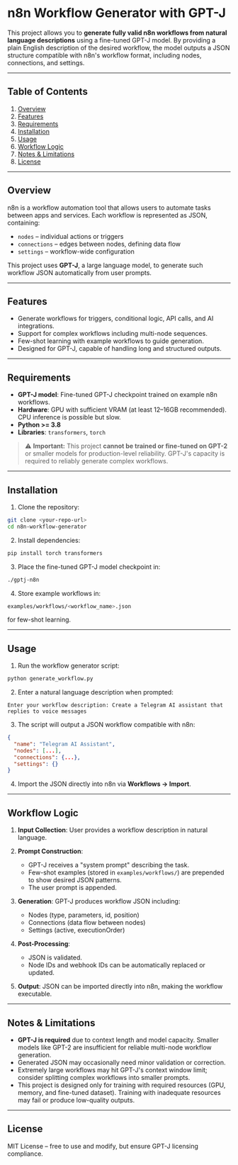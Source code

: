 # n8n Workflow Generator with GPT-J

This project allows you to **generate fully valid n8n workflows from natural language descriptions** using a fine-tuned GPT-J model. By providing a plain English description of the desired workflow, the model outputs a JSON structure compatible with n8n's workflow format, including nodes, connections, and settings.

---

## Table of Contents

1. [Overview](#overview)  
2. [Features](#features)  
3. [Requirements](#requirements)  
4. [Installation](#installation)  
5. [Usage](#usage)  
6. [Workflow Logic](#workflow-logic)  
7. [Notes & Limitations](#notes--limitations)  
8. [License](#license)

---

## Overview

n8n is a workflow automation tool that allows users to automate tasks between apps and services. Each workflow is represented as JSON, containing:

- `nodes` – individual actions or triggers  
- `connections` – edges between nodes, defining data flow  
- `settings` – workflow-wide configuration  

This project uses **GPT-J**, a large language model, to generate such workflow JSON automatically from user prompts.

---

## Features

- Generate workflows for triggers, conditional logic, API calls, and AI integrations.  
- Support for complex workflows including multi-node sequences.  
- Few-shot learning with example workflows to guide generation.  
- Designed for GPT-J, capable of handling long and structured outputs.  

---

## Requirements

- **GPT-J model**: Fine-tuned GPT-J checkpoint trained on example n8n workflows.  
- **Hardware**: GPU with sufficient VRAM (at least 12–16GB recommended). CPU inference is possible but slow.  
- **Python >= 3.8**  
- **Libraries**: `transformers`, `torch`  

> ⚠️ **Important:** This project **cannot be trained or fine-tuned on GPT-2** or smaller models for production-level reliability. GPT-J's capacity is required to reliably generate complex workflows.  

---

## Installation

1. Clone the repository:

```bash
git clone <your-repo-url>
cd n8n-workflow-generator
```

2. Install dependencies:

```bash
pip install torch transformers
```

3. Place the fine-tuned GPT-J model checkpoint in:

```bash
./gptj-n8n
```

4. Store example workflows in:

```bash
examples/workflows/<workflow_name>.json
```

for few-shot learning.

---

## Usage

1. Run the workflow generator script:

```bash
python generate_workflow.py
```

2. Enter a natural language description when prompted:

```text
Enter your workflow description: Create a Telegram AI assistant that replies to voice messages
```

3. The script will output a JSON workflow compatible with n8n:

```json
{
  "name": "Telegram AI Assistant",
  "nodes": [...],
  "connections": {...},
  "settings": {}
}
```

4. Import the JSON directly into n8n via **Workflows → Import**.

---

## Workflow Logic

1. **Input Collection**: User provides a workflow description in natural language.

2. **Prompt Construction**:
   - GPT-J receives a "system prompt" describing the task.
   - Few-shot examples (stored in `examples/workflows/`) are prepended to show desired JSON patterns.
   - The user prompt is appended.

3. **Generation**: GPT-J produces workflow JSON including:
   - Nodes (type, parameters, id, position)
   - Connections (data flow between nodes)
   - Settings (active, executionOrder)

4. **Post-Processing**:
   - JSON is validated.
   - Node IDs and webhook IDs can be automatically replaced or updated.

5. **Output**: JSON can be imported directly into n8n, making the workflow executable.

---

## Notes & Limitations

- **GPT-J is required** due to context length and model capacity. Smaller models like GPT-2 are insufficient for reliable multi-node workflow generation.
- Generated JSON may occasionally need minor validation or correction.
- Extremely large workflows may hit GPT-J's context window limit; consider splitting complex workflows into smaller prompts.
- This project is designed only for training with required resources (GPU, memory, and fine-tuned dataset). Training with inadequate resources may fail or produce low-quality outputs.

---

## License

MIT License – free to use and modify, but ensure GPT-J licensing compliance.

